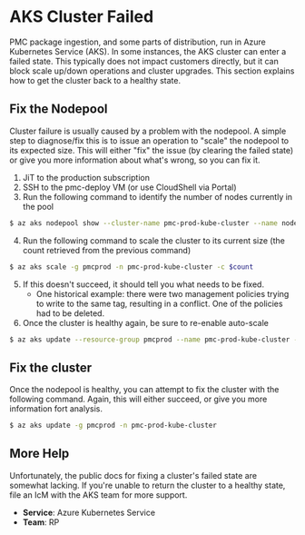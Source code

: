 # AKS Cluster Failed
PMC package ingestion, and some parts of distribution, run in Azure Kubernetes Service (AKS).
In some instances, the AKS cluster can enter a failed state.
This typically does not impact customers directly, but it can block scale up/down operations and cluster upgrades.
This section explains how to get the cluster back to a healthy state.

## Fix the Nodepool
Cluster failure is usually caused by a problem with the nodepool.
A simple step to diagnose/fix this is to issue an operation to "scale" the nodepool to its expected size.
This will either "fix" the issue (by clearing the failed state) or give you more information about what's wrong, so you can fix it.

1. JiT to the production subscription
2. SSH to the pmc-deploy VM (or use CloudShell via Portal)
3. Run the following command to identify the number of nodes currently in the pool
```bash
$ az aks nodepool show --cluster-name pmc-prod-kube-cluster --name nodepool2 -g pmcprod | grep "count"
```
4. Run the following command to scale the cluster to its current size (the count retrieved from the previous command)
```bash
$ az aks scale -g pmcprod -n pmc-prod-kube-cluster -c $count
```
5. If this doesn't succeed, it should tell you what needs to be fixed.
    - One historical example: there were two management policies trying to write to the same tag, resulting in a conflict. One of the policies had to be deleted.
6. Once the cluster is healthy again, be sure to re-enable auto-scale
```bash
$ az aks update --resource-group pmcprod --name pmc-prod-kube-cluster --enable-cluster-autoscaler --min-count 3 --max-count 30
```

## Fix the cluster
Once the nodepool is healthy, you can attempt to fix the cluster with the following command.
Again, this will either succeed, or give you more information fort analysis.
```bash
$ az aks update -g pmcprod -n pmc-prod-kube-cluster
```

## More Help
Unfortunately, the public docs for fixing a cluster's failed state are somewhat lacking.
If you're unable to return the cluster to a healthy state, file an IcM with the AKS team for more support.
- **Service**: Azure Kubernetes Service
- **Team**: RP